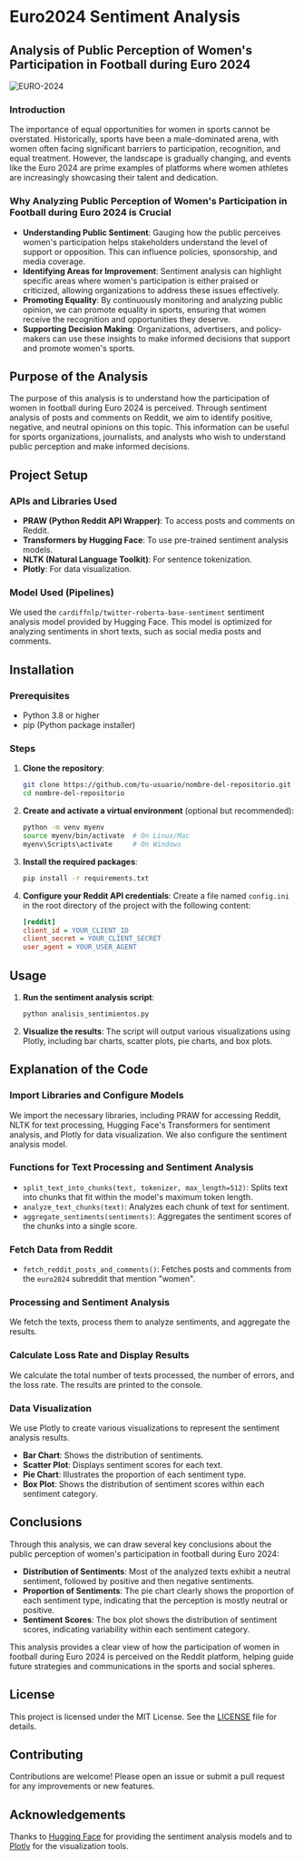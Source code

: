 # Euro2024 Sentiment Analysis

## Analysis of Public Perception of Women's Participation in Football during Euro 2024

![EURO-2024](https://github.com/Munchkinland/Euro2024-Sentimel-Analysis/assets/92251234/ae209ede-8a66-4990-950b-7d105c31cd08)

### Introduction

The importance of equal opportunities for women in sports cannot be overstated. Historically, sports have been a male-dominated arena, with women often facing significant barriers to participation, recognition, and equal treatment. However, the landscape is gradually changing, and events like the Euro 2024 are prime examples of platforms where women athletes are increasingly showcasing their talent and dedication.

### Why Analyzing Public Perception of Women's Participation in Football during Euro 2024 is Crucial

- **Understanding Public Sentiment**: Gauging how the public perceives women's participation helps stakeholders understand the level of support or opposition. This can influence policies, sponsorship, and media coverage.
- **Identifying Areas for Improvement**: Sentiment analysis can highlight specific areas where women's participation is either praised or criticized, allowing organizations to address these issues effectively.
- **Promoting Equality**: By continuously monitoring and analyzing public opinion, we can promote equality in sports, ensuring that women receive the recognition and opportunities they deserve.
- **Supporting Decision Making**: Organizations, advertisers, and policy-makers can use these insights to make informed decisions that support and promote women's sports.

## Purpose of the Analysis

The purpose of this analysis is to understand how the participation of women in football during Euro 2024 is perceived. Through sentiment analysis of posts and comments on Reddit, we aim to identify positive, negative, and neutral opinions on this topic. This information can be useful for sports organizations, journalists, and analysts who wish to understand public perception and make informed decisions.

## Project Setup

### APIs and Libraries Used

- **PRAW (Python Reddit API Wrapper)**: To access posts and comments on Reddit.
- **Transformers by Hugging Face**: To use pre-trained sentiment analysis models.
- **NLTK (Natural Language Toolkit)**: For sentence tokenization.
- **Plotly**: For data visualization.

### Model Used (Pipelines)

We used the `cardiffnlp/twitter-roberta-base-sentiment` sentiment analysis model provided by Hugging Face. This model is optimized for analyzing sentiments in short texts, such as social media posts and comments.

## Installation

### Prerequisites

- Python 3.8 or higher
- pip (Python package installer)

### Steps

1. **Clone the repository**:
    ```bash
    git clone https://github.com/tu-usuario/nombre-del-repositorio.git
    cd nombre-del-repositorio
    ```

2. **Create and activate a virtual environment** (optional but recommended):
    ```bash
    python -m venv myenv
    source myenv/bin/activate  # On Linux/Mac
    myenv\Scripts\activate     # On Windows
    ```

3. **Install the required packages**:
    ```bash
    pip install -r requirements.txt
    ```

4. **Configure your Reddit API credentials**:
    Create a file named `config.ini` in the root directory of the project with the following content:
    ```ini
    [reddit]
    client_id = YOUR_CLIENT_ID
    client_secret = YOUR_CLIENT_SECRET
    user_agent = YOUR_USER_AGENT
    ```

## Usage

1. **Run the sentiment analysis script**:
    ```bash
    python analisis_sentimientos.py
    ```

2. **Visualize the results**:
    The script will output various visualizations using Plotly, including bar charts, scatter plots, pie charts, and box plots.

## Explanation of the Code

### Import Libraries and Configure Models

We import the necessary libraries, including PRAW for accessing Reddit, NLTK for text processing, Hugging Face's Transformers for sentiment analysis, and Plotly for data visualization. We also configure the sentiment analysis model.

### Functions for Text Processing and Sentiment Analysis

- `split_text_into_chunks(text, tokenizer, max_length=512)`: Splits text into chunks that fit within the model's maximum token length.
- `analyze_text_chunks(text)`: Analyzes each chunk of text for sentiment.
- `aggregate_sentiments(sentiments)`: Aggregates the sentiment scores of the chunks into a single score.

### Fetch Data from Reddit

- `fetch_reddit_posts_and_comments()`: Fetches posts and comments from the `euro2024` subreddit that mention "women".

### Processing and Sentiment Analysis

We fetch the texts, process them to analyze sentiments, and aggregate the results.

### Calculate Loss Rate and Display Results

We calculate the total number of texts processed, the number of errors, and the loss rate. The results are printed to the console.

### Data Visualization

We use Plotly to create various visualizations to represent the sentiment analysis results.

- **Bar Chart**: Shows the distribution of sentiments.
- **Scatter Plot**: Displays sentiment scores for each text.
- **Pie Chart**: Illustrates the proportion of each sentiment type.
- **Box Plot**: Shows the distribution of sentiment scores within each sentiment category.

## Conclusions

Through this analysis, we can draw several key conclusions about the public perception of women's participation in football during Euro 2024:

- **Distribution of Sentiments**: Most of the analyzed texts exhibit a neutral sentiment, followed by positive and then negative sentiments.
- **Proportion of Sentiments**: The pie chart clearly shows the proportion of each sentiment type, indicating that the perception is mostly neutral or positive.
- **Sentiment Scores**: The box plot shows the distribution of sentiment scores, indicating variability within each sentiment category.

This analysis provides a clear view of how the participation of women in football during Euro 2024 is perceived on the Reddit platform, helping guide future strategies and communications in the sports and social spheres.

## License

This project is licensed under the MIT License. See the [LICENSE](LICENSE) file for details.

## Contributing

Contributions are welcome! Please open an issue or submit a pull request for any improvements or new features.

## Acknowledgements

Thanks to [Hugging Face](https://huggingface.co/) for providing the sentiment analysis models and to [Plotly](https://plotly.com/) for the visualization tools.


